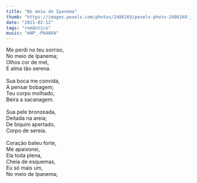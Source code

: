 ```yaml
---
title: "No meio de Ipanema"
thumb: "https://images.pexels.com/photos/2486169/pexels-photo-2486169.jpeg"
date: "2021-02-12"
tags: "romântico"
music: "mNP_-PbA6KA"
---
```

Me perdi no teu sorriso,  
No meio de Ipanema;  
Olhos cor de mel,  
E alma tão serena.  
<br />
Sua boca me convida,  
A pensar bobagem;  
Teu corpo molhado,  
Beira a sacanagem.  
<br />
Sua pele bronzeada,  
Deitada na areia;  
De biquini apertado,  
Corpo de sereia.  
<br />
Coração bateu forte,  
Me apaixonei,  
Ela toda plena,  
Cheia de esquemas,  
Eu só mais um,  
No meio de Ipanema;

